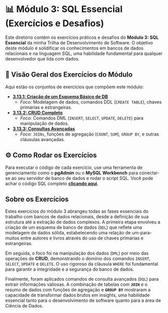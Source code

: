 # 📊 Módulo 3: SQL Essencial (Exercícios e Desafios)

Este diretório contém os exercícios práticos e desafios do **Módulo 3: SQL Essencial** da minha Trilha de Desenvolvimento de Software. O objetivo deste módulo é solidificar os conhecimentos em bancos de dados relacionais e na linguagem SQL, uma habilidade fundamental para qualquer desenvolvedor que lida com dados.

## 📝 Visão Geral dos Exercícios do Módulo

Aqui estão os conjuntos de exercícios que compõem este módulo:

* **[3.13.1: Criação de um Esquema Básico de DB](3.13.1_esquema_basico/README.md)**
  * *Foco:* Modelagem de dados, comandos DDL (`CREATE TABLE`), chaves primárias e estrangeiras.
* **[3.13.2: CRUD Completo](3.13.2_crud/README.md)**
  * *Foco:* Comandos DML (`INSERT`, `SELECT`, `UPDATE`, `DELETE`) para manipulação de dados.
* **[3.13.3: Consultas Avançadas](3.13.3_consultas_avancadas/README.md)**
  * *Foco:* `JOINs`, funções de agregação (`COUNT`, `SUM`), `GROUP BY`, e outras cláusulas avançadas.

## ⚙️ Como Rodar os Exercícios

Para executar o código de cada exercício, use uma ferramenta de gerenciamento como o **pgAdmin** ou o **MySQL Workbench** para conectar-se ao seu servidor de banco de dados e rodar o script SQL. Você pode achar o código SQL completo **[clicando aqui](codigo.sql)**.

## Sobre os Exercícios

Estes exercícios do módulo 3 abrangeu todas as fases essenciais do trabalho com bancos de dados relacionais, desde a definição de sua estrutura até a extração de dados complexos. A primeira etapa envolveu a criação de um esquema de banco de dados (`DDL`) que reflete uma modelagem de dados sólida, estabelecendo uma relação de um-para-muitos entre autores e livros através do uso de chaves primárias e estrangeiras.

Em seguida, o foco foi na manipulação dos dados (`DML`) por meio das operações de **CRUD**, demonstrando o domínio dos comandos `INSERT`, `SELECT`, `UPDATE` e `DELETE`. O uso rigoroso da cláusula `WHERE` foi fundamental para garantir a integridade e a segurança do banco de dados.

Finalmente, foram aplicados comandos de consulta avançados (`DQL`) para extrair informações valiosas. A combinação de tabelas com **`JOIN`** e o resumo de dados com funções de agregação e **`GROUP BY`** mostraram a capacidade de transformar dados brutos em insights, uma habilidade essencial tanto para o desenvolvimento de software quanto para a área de Ciência de Dados.